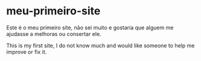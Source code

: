 # meu-primeiro-site

Este é o meu primeiro site, não sei muito e gostaria que alguem me ajudasse a melhoras ou consertar ele.

This is my first site, I do not know much and would like someone to help me improve or fix it.
